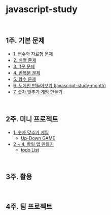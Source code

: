 # javascript-study
<br/>

## 1주. 기본 문제
- [1. 변수와 자료형 문제](https://github.com/etesongg/javascript-study/blob/main/1-1.%20%EB%B3%80%EC%88%98%EC%99%80%20%EC%9E%90%EB%A3%8C%ED%98%95%20%EB%AC%B8%EC%A0%9C.md)
- [2. 배열 문제](https://github.com/etesongg/javascript-study/blob/main/1-2.%20%EB%B0%B0%EC%97%B4%20%EB%AC%B8%EC%A0%9C.md)
- [3. if문 문제](https://github.com/etesongg/javascript-study/blob/main/1-3.%20if%EB%AC%B8%20%EB%AC%B8%EC%A0%9C.md)
- [4. 반복문 문제](https://github.com/etesongg/javascript-study/blob/main/1-4.%20%EB%B0%98%EB%B3%B5%EB%AC%B8%20%EB%AC%B8%EC%A0%9C.md)
- [5. 함수 문제](https://github.com/etesongg/javascript-study/blob/main/1-5.%20%ED%95%A8%EC%88%98%20%EB%AC%B8%EC%A0%9C.md)
- [6. 도메인 만들어보기 (javascript-study-month)](https://javascript-study-month.netlify.app/)
- [7. 숫자 맞추기 게임 만들기](https://github.com/etesongg/number-guess-game)

<br/>

## 2주. 미니 프로젝트
- [1. 숫자 맞추기 게임](https://github.com/etesongg/number-guess-game)
    - [Up-Down GAME](https://number-guess-gamebysone.netlify.app/)
- [2 ~ 4. 할일 앱 만들기](https://github.com/etesongg/todoList)
    - [todo List](https://app.netlify.com/sites/todolist-bysong/overview)

<br/>

## 3주. 활용

<br/>

## 4주. 팀 프로젝트